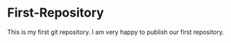 # First-Repository
This is my first git repository.
I am very happy to publish our first repository.
